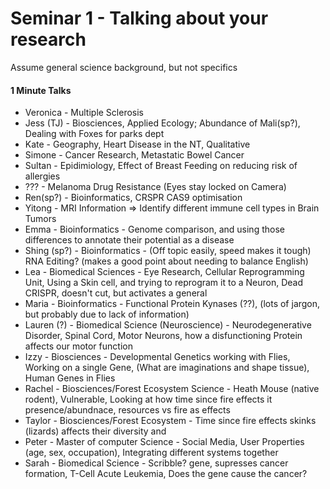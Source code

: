 # Seminar 1 - Talking about your research

Assume general science background, but not specifics

#### 1 Minute Talks

-   Veronica - Multiple Sclerosis
-   Jess (TJ) - Biosciences, Applied Ecology; Abundance of Mali(sp?), Dealing with Foxes for parks dept
-   Kate - Geography, Heart Disease in the NT, Qualitative
-   Simone - Cancer Research, Metastatic Bowel Cancer
-   Sultan - Epidimiology, Effect of Breast Feeding on reducing risk of allergies
-   ??? - Melanoma Drug Resistance (Eyes stay locked on Camera)
-   Ren(sp?) - Bioinformatics, CRSPR CAS9 optimisation
-   Yitong - MRI Information => Identify different immune cell types in Brain Tumors
-   Emma - Bioinformatics - Genome comparison, and using those differences to annotate their potential as a disease
-   Shing (sp?) - Bioinformatics - (Off topic easily, speed makes it tough) RNA Editing? (makes a good point about needing to balance English)
-   Lea - Biomedical Sciences - Eye Research, Cellular Reprogramming Unit, Using a Skin cell, and trying to reprogram it to a Neuron, Dead CRISPR, doesn't cut, but activates a general
-   Maria - Bioinformatics - Functional Protein Kynases (??), (lots of jargon, but probably due to lack of information)
-   Lauren (?) - Biomedical Science (Neuroscience) - Neurodegenerative Disorder, Spinal Cord, Motor Neurons, how a disfunctioning Protein affects our motor function
-   Izzy - Biosciences - Developmental Genetics working with Flies, Working on a single Gene, (What are imaginations and shape tissue), Human Genes in Flies
-   Rachel - Biosciences/Forest Ecosystem Science - Heath Mouse (native rodent), Vulnerable, Looking at how time since fire effects it presence/abundnace, resources vs fire as effects
-   Taylor - Biosciences/Forest Ecosystem - Time since fire effects skinks (lizards) affects their diversity and
-   Peter - Master of computer Science - Social Media, User Properties (age, sex, occupation), Integrating different systems together
-   Sarah - Biomedical Science - Scribble? gene, supresses cancer formation, T-Cell Acute Leukemia, Does the gene cause the cancer?
